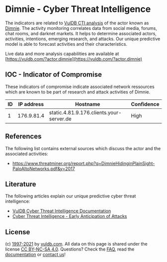 # Dimnie - Cyber Threat Intelligence

The indicators are related to [VulDB CTI analysis](https://vuldb.com/?doc.cti) of the actor known as [Dimnie](https://vuldb.com/?actor.dimnie). The activity monitoring correlates data from social media, forums, chat rooms, and darknet markets. It helps to determine associated actors, activities, intentions, emerging research, and attacks. Our unique predictive model is able to forecast activities and their characteristics.

Live data and more analysis capabilities are available at [https://vuldb.com/?actor.dimnie](https://vuldb.com/?actor.dimnie)

## IOC - Indicator of Compromise

These indicators of compromise indicate associated network ressources which are known to be part of research and attack activities of Dimnie.

ID | IP address | Hostname | Confidence
-- | ---------- | -------- | ----------
1 | 176.9.81.4 | static.4.81.9.176.clients.your-server.de | High

## References

The following list contains external sources which discuss the actor and the associated activities:

* https://www.threatminer.org/report.php?q=DimnieHidinginPlainSight-PaloAltoNetworks.pdf&y=2017

## Literature

The following articles explain our unique predictive cyber threat intelligence:

* [VulDB Cyber Threat Intelligence Documentation](https://vuldb.com/?doc.cti)
* [Cyber Threat Intelligence - Early Anticipation of Attacks](https://www.scip.ch/en/?labs.20201022)

## License

(c) [1997-2021](https://vuldb.com/?doc.changelog) by [vuldb.com](https://vuldb.com/?doc.about). All data on this page is shared under the license [CC BY-NC-SA 4.0](https://creativecommons.org/licenses/by-nc-sa/4.0/). Questions? Check the [FAQ](https://vuldb.com/?doc.faq), read the [documentation](https://vuldb.com/?doc) or [contact us](https://vuldb.com/?contact)!
